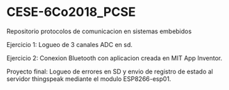 # CESE-6Co2018_PCSE
Repositorio protocolos de comunicacion en sistemas embebidos

Ejercicio 1: Logueo de 3 canales ADC en sd.

Ejercicio 2: Conexion Bluetooth con aplicacion creada en MIT App Inventor.

Proyecto final: Logueo de errores en SD y envio de registro de estado al servidor thingspeak mediante el modulo ESP8266-esp01.

